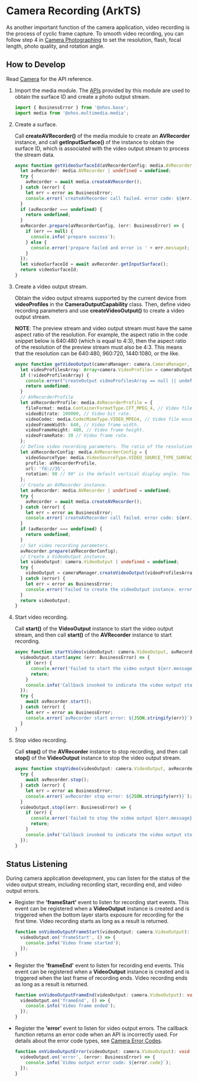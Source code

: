 # Camera Recording (ArkTS)

As another important function of the camera application, video recording is the process of cyclic frame capture. To smooth video recording, you can follow step 4 in [Camera Photographing](camera-shooting.md) to set the resolution, flash, focal length, photo quality, and rotation angle.

## How to Develop

Read [Camera](../reference/apis/js-apis-camera.md) for the API reference.

1. Import the media module. The [APIs](../reference/apis/js-apis-media.md) provided by this module are used to obtain the surface ID and create a photo output stream.
     
   ```ts
   import { BusinessError } from '@ohos.base';
   import media from '@ohos.multimedia.media';
   ```

2. Create a surface.
   
   Call **createAVRecorder()** of the media module to create an **AVRecorder** instance, and call **getInputSurface()** of the instance to obtain the surface ID, which is associated with the video output stream to process the stream data.

   ```ts
   async function getVideoSurfaceId(aVRecorderConfig: media.AVRecorderConfig): Promise<string | undefined> {  // For details about aVRecorderConfig, see the next section.
     let avRecorder: media.AVRecorder | undefined = undefined;
     try {
       avRecorder = await media.createAVRecorder();
     } catch (error) {
       let err = error as BusinessError;
       console.error(`createAVRecorder call failed. error code: ${err.code}`);
     }
     if (avRecorder === undefined) {
       return undefined;
     }
     avRecorder.prepare(aVRecorderConfig, (err: BusinessError) => {
       if (err == null) {
         console.info('prepare success');
       } else {
         console.error('prepare failed and error is ' + err.message);
       }
     });
     let videoSurfaceId = await avRecorder.getInputSurface();
     return videoSurfaceId;
   }
   ```

3. Create a video output stream.

   Obtain the video output streams supported by the current device from **videoProfiles** in the **CameraOutputCapability** class. Then, define video recording parameters and use **createVideoOutput()** to create a video output stream.

   **NOTE**: The preview stream and video output stream must have the same aspect ratio of the resolution. For example, the aspect ratio in the code snippet below is 640:480 (which is equal to 4:3), then the aspect ratio of the resolution of the preview stream must also be 4:3. This means that the resolution can be 640:480, 960:720, 1440:1080, or the like.

   ```ts
   async function getVideoOutput(cameraManager: camera.CameraManager, videoSurfaceId: string, cameraOutputCapability: camera.CameraOutputCapability): Promise<camera.VideoOutput | undefined> {
     let videoProfilesArray: Array<camera.VideoProfile> = cameraOutputCapability.videoProfiles;
     if (!videoProfilesArray) {
       console.error("createOutput videoProfilesArray == null || undefined");
       return undefined;
     }
     // AVRecorderProfile
     let aVRecorderProfile: media.AVRecorderProfile = {
       fileFormat: media.ContainerFormatType.CFT_MPEG_4, // Video file encapsulation format. Only MP4 is supported.
       videoBitrate: 100000, // Video bit rate.
       videoCodec: media.CodecMimeType.VIDEO_MPEG4, // Video file encoding format. Both MPEG-4 and AVC are supported.
       videoFrameWidth: 640, // Video frame width.
       videoFrameHeight: 480, // Video frame height.
       videoFrameRate: 30 // Video frame rate.
     };
     // Define video recording parameters. The ratio of the resolution width (videoFrameWidth) to the resolution height (videoFrameHeight) of the video output stream must be the same as that of the preview stream.
     let aVRecorderConfig: media.AVRecorderConfig = {
       videoSourceType: media.VideoSourceType.VIDEO_SOURCE_TYPE_SURFACE_YUV,
       profile: aVRecorderProfile,
       url: 'fd://35',
       rotation: 90 // 90° is the default vertical display angle. You can use other values based on project requirements.
     };
     // Create an AVRecorder instance.
     let avRecorder: media.AVRecorder | undefined = undefined;
     try {
       avRecorder = await media.createAVRecorder();
     } catch (error) {
       let err = error as BusinessError;
       console.error(`createAVRecorder call failed. error code: ${err.code}`);
     }
     if (avRecorder === undefined) {
       return undefined;
     }
     // Set video recording parameters.
     avRecorder.prepare(aVRecorderConfig);
     // Create a VideoOutput instance.
     let videoOutput: camera.VideoOutput | undefined = undefined;
     try {
       videoOutput = cameraManager.createVideoOutput(videoProfilesArray[0], videoSurfaceId);
     } catch (error) {
       let err = error as BusinessError;
       console.error('Failed to create the videoOutput instance. errorCode = ' + err.code);
     }
     return videoOutput;
   }
   ```

4. Start video recording.
   
   Call **start()** of the **VideoOutput** instance to start the video output stream, and then call **start()** of the **AVRecorder** instance to start recording.

   ```ts
   async function startVideo(videoOutput: camera.VideoOutput, avRecorder: media.AVRecorder): Promise<void> {
     videoOutput.start(async (err: BusinessError) => {
       if (err) {
         console.error('Failed to start the video output ${err.message}');
         return;
       }
       console.info('Callback invoked to indicate the video output start success.');
     });
     try {
       await avRecorder.start();
     } catch (error) {
       let err = error as BusinessError;
       console.error(`avRecorder start error: ${JSON.stringify(err)}`);
     }
   }
   ```

5. Stop video recording.
     
   Call **stop()** of the **AVRecorder** instance to stop recording, and then call **stop()** of the **VideoOutput** instance to stop the video output stream.
     
   ```ts
   async function stopVideo(videoOutput: camera.VideoOutput, avRecorder: media.AVRecorder): Promise<void> {
     try {
       await avRecorder.stop();
     } catch (error) {
       let err = error as BusinessError;
       console.error(`avRecorder stop error: ${JSON.stringify(err)}`);
     }
     videoOutput.stop((err: BusinessError) => {
       if (err) {
         console.error('Failed to stop the video output ${err.message}');
         return;
       }
       console.info('Callback invoked to indicate the video output stop success.');
     });
   }
   ```


## Status Listening

During camera application development, you can listen for the status of the video output stream, including recording start, recording end, and video output errors.

- Register the **'frameStart'** event to listen for recording start events. This event can be registered when a **VideoOutput** instance is created and is triggered when the bottom layer starts exposure for recording for the first time. Video recording starts as long as a result is returned.
    
  ```ts
  function onVideoOutputFrameStart(videoOutput: camera.VideoOutput): void {
    videoOutput.on('frameStart', () => {
      console.info('Video frame started');
    });
  }
  ```

- Register the **'frameEnd'** event to listen for recording end events. This event can be registered when a **VideoOutput** instance is created and is triggered when the last frame of recording ends. Video recording ends as long as a result is returned.
    
  ```ts
  function onVideoOutputFrameEnd(videoOutput: camera.VideoOutput): void {
    videoOutput.on('frameEnd', () => {
      console.info('Video frame ended');
    });
  }
  ```

- Register the **'error'** event to listen for video output errors. The callback function returns an error code when an API is incorrectly used. For details about the error code types, see [Camera Error Codes](../reference/apis/js-apis-camera.md#cameraerrorcode).
    
  ```ts
  function onVideoOutputError(videoOutput: camera.VideoOutput): void {
    videoOutput.on('error', (error: BusinessError) => {
      console.info(`Video output error code: ${error.code}`);
    });
  }
  ```
